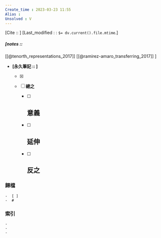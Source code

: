 ```yaml
---
Create_time : 2023-03-23 11:55
Alias : 
Unsolved : V
---
```

[Cite ::  ]
[Last_modified : : `$= dv.current().file.mtime`.]
##### [notes ::   
[[@tenorth_representations_2017]]
[[@ramirez-amaro_transferring_2017]]
]

- **[永久筆記 :: ]**
	
	- [x]
	
	- [ ] **總之**
		
		- [ ] **意義**
			-
		
		- [ ] **延伸**
			- 
		
		- [ ] **反之**
			-
		


### 歸檔 
	-  [ ]
	-  #

### 索引
	-
	-
	-
	
